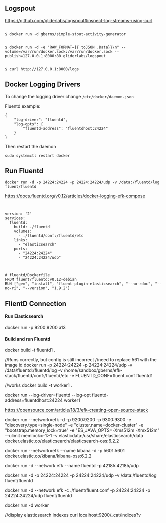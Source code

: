 


## Logspout

https://github.com/gliderlabs/logspout#inspect-log-streams-using-curl
```

$ docker run -d gberns/simple-stout-activity-generator


$ docker run -d -e "RAW_FORMAT={{ toJSON .Data}}\n" --volume=/var/run/docker.sock:/var/run/docker.sock --publish=127.0.0.1:8000:80 gliderlabs/logspout


$ curl http://127.0.0.1:8000/logs

```


## Docker Logging Drivers

To change the logging driver change `/etc/docker/daemon.json`

Fluentd example:

```
{
    "log-driver": "fluentd",
    "log-opts": {
        "fluentd-address": "fluentdhost:24224"
    }
}
```

Then restart the daemon

```
sudo systemctl restart docker
```

## Run Fluentd


```
docker run -d -p 24224:24224 -p 24224:24224/udp -v /data:/fluentd/log fluent/fluentd
```

https://docs.fluentd.org/v0.12/articles/docker-logging-efk-compose
```


version: '2'
services:  
  fluentd:
    build: ./fluentd
    volumes:
      - ./fluentd/conf:/fluentd/etc
    links:
      - "elasticsearch"
    ports:
      - "24224:24224"
      - "24224:24224/udp"

```

```


# fluentd/Dockerfile
FROM fluent/fluentd:v0.12-debian
RUN ["gem", "install", "fluent-plugin-elasticsearch", "--no-rdoc", "--no-ri", "--version", "1.9.2"]
```


## FlientD Connection

#### Run Elasticsearch

docker run -p 9200:9200 a13


#### Build and run Fluentd
docker build -t fluentd1 .

//Runs correctly, but config is still incorrect
//need to replace 561 with the image id
docker run -p 24224:24224 -p 24224:24224/udp -v /data/fluentd:/fluentd/log -v /home/sandbox/gberns/efk-stack/fluentd/conf:/fluentd/etc -e FLUENTD_CONF=fluent.conf fluentd1




//works
docker build -t worker1 .

docker run --log-driver=fluentd --log-opt fluentd-address=fluentdhost:24224 worker1












https://opensource.com/article/18/3/efk-creating-open-source-stack



docker run --network=efk -d -p 9200:9200 -p 9300:9300 -e "discovery.type=single-node" -e "cluster.name=docker-cluster" -e "bootstrap.memory_lock=true" -e "ES_JAVA_OPTS=-Xms512m -Xmx512m" --ulimit memlock=-1:-1 -v elasticdata:/usr/share/elasticsearch/data docker.elastic.co/elasticsearch/elasticsearch-oss:6.2.2



docker run --network=efk --name kibana -d -p 5601:5601 docker.elastic.co/kibana/kibana-oss:6.2.2


docker run -d --network efk --name fluentd -p 42185:42185/udp <Image ID>

docker run -d -p 24224:24224 -p 24224:24224/udp -v /data:/fluentd/log fluent/fluentd

docker run -d --network efk -c ./fluent/fluent.conf -p 24224:24224 -p 24224:24224/udp fluent/fluentd

docker run -d worker 





//display elasticsearch indexes
curl localhost:9200/_cat/indices?v